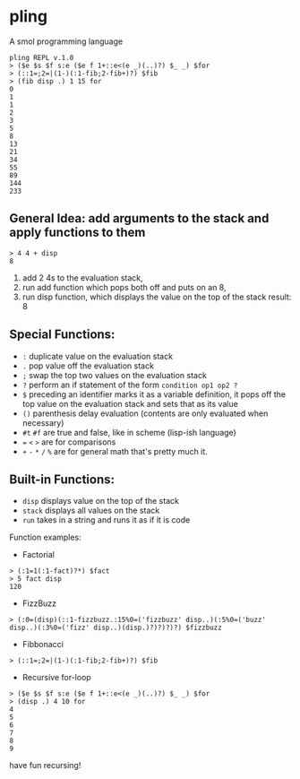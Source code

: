 # pling
A smol programming language

```
pling REPL v.1.0
> ($e $s $f s:e ($e f 1+::e<(e _)(..)?) $_ _) $for
> (::1=;2=|(1-)(:1-fib;2-fib+)?) $fib
> (fib disp .) 1 15 for
0
1
1
2
3
5
8
13
21
34
55
89
144
233
```

## General Idea: add arguments to the stack and apply functions to them

```
> 4 4 + disp
8
```
1. add 2 4s to the evaluation stack,
2. run add function which pops both off and puts on an 8,
3. run disp function, which displays the value on the top of the stack
result: 8

## Special Functions:
- `:` duplicate value on the evaluation stack
- `.` pop value off the evaluation stack
- `;` swap the top two values on the evaluation stack
- `?` perform an if statement of the form `condition op1 op2 ?`
- `$` preceding an identifier marks it as a variable definition, it pops off the top value on the evaluation stack and sets that as its value
- `()` parenthesis delay evaluation (contents are only evaluated when necessary)
- `#t` `#f` are true and false, like in scheme (lisp-ish language)
- `=` `<` `>` are for comparisons
- `+` `-` `*` `/` `%` are for general math 
that's pretty much it.

## Built-in Functions:
- `disp` displays value on the top of the stack
- `stack` displays all values on the stack
- `run` takes in a string and runs it as if it is code

Function examples:
- Factorial
```
> (:1=1(:1-fact)?*) $fact
> 5 fact disp
120
```
- FizzBuzz
```
> (:0=(disp)(::1-fizzbuzz.:15%0=('fizzbuzz' disp..)(:5%0=('buzz' disp..)(:3%0=('fizz' disp..)(disp.)?)?)?)?) $fizzbuzz
```
- Fibbonacci
```
> (::1=;2=|(1-)(:1-fib;2-fib+)?) $fib
```
- Recursive for-loop
```
> ($e $s $f s:e ($e f 1+::e<(e _)(..)?) $_ _) $for
> (disp .) 4 10 for
4
5
6
7
8
9
```

have fun recursing!

